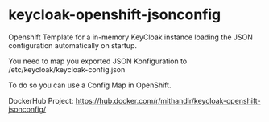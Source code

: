 # keycloak-openshift-jsonconfig

Openshift Template for a in-memory KeyCloak instance loading the JSON configuration automatically on startup.

You need to map you exported JSON Konfiguration to /etc/keycloak/keycloak-config.json

To do so you can use a Config Map in OpenShift.

DockerHub Project: https://hub.docker.com/r/mithandir/keycloak-openshift-jsonconfig/
